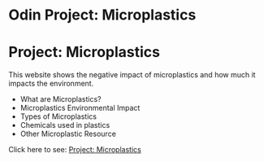 # Odin Project: Microplastics

<h1>Project: Microplastics</h1>
<p>This website shows the negative impact of microplastics and how much it impacts the environment.</p>
<ul>
    <li>What are Microplastics?</li>
    <li>Microplastics Environmental Impact</li>
    <li>Types of Microplastics</li>
    <li>Chemicals used in plastics</li>
    <li>Other Microplastic Resource</li>
</ul>

<p>Click here to see: <a href='https://wcarl12.github.io/Odin-Project-Microplastics/'>Project: Microplastics</a></p>
